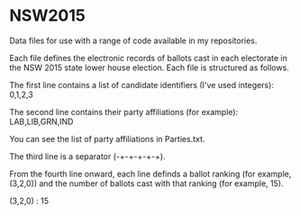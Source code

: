 # NSW2015
Data files for use with a range of code available in my repositories.

Each file defines the electronic records of ballots cast in each electorate in the NSW 2015 state lower house election. Each file is structured as follows.

The first line contains a list of candidate identifiers (I've used integers):
0,1,2,3

The second line contains their party affiliations (for example):
LAB,LIB,GRN,IND

You can see the list of party affiliations in Parties.txt.

The third line is a separator (-+-+-+-+-+).

From the fourth line onward, each line definds a ballot ranking (for example, (3,2,0)) and the number of ballots cast with that ranking (for example, 15). 

(3,2,0) : 15


